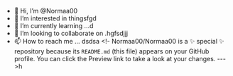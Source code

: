 - 👋 Hi, I’m @Normaa00
- 👀 I’m interested in thingsfgd
- 🌱 I’m currently learning ...d
- 💞️ I’m looking to collaborate on .hgfsdjjj
- 📫 How to reach me ...
dsdsa
<!-
Normaa00/Normaa00 is a ✨ special ✨ repository because its `README.md` (this file) appears on your GitHub profile.
You can click the Preview link to take a look at your changes.
--->h
